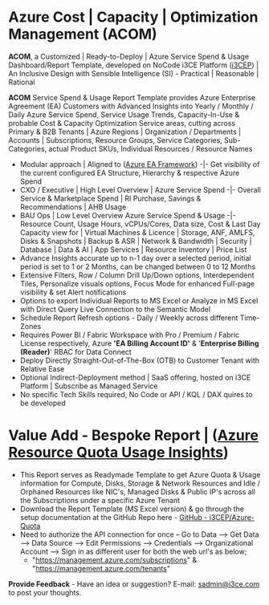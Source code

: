 # Azure Cost | Capacity | Optimization Management (ACOM)
**ACOM**, a Customized | Ready-to-Deploy | Azure Service Spend & Usage Dashboard/Report Template, developed on NoCode i3CE Platform ([i3CEP](https://github.com/i3CEP/NICE)) | An Inclusive Design with Sensible Intelligence (SI) - Practical | Reasonable | Rational

**ACOM** Service Spend & Usage Report Template provides Azure Enterprise Agreement (EA) Customers with Advanced Insights into Yearly / Monthly / Daily Azure Service Spend, Service Usage Trends, Capacity-In-Use & probable Cost & Capacity Optimization Service areas, cutting across Primary & B2B Tenants | Azure Regions | Organization / Departments | Accounts | Subscriptions, Resource Groups, Service Categories, Sub-Categories, actual Product SKUs, Individual Resources / Resource Names
* Modular approach | Aligned to ([Azure EA Framework](https://github.com/i3CEP/Azure-Framework)) -|- Get visibility of the current configured EA Structure, Hierarchy & respective Azure Spend
* CXO / Executive | High Level Overview | Azure Service Spend -|- Overall Service & Marketplace Spend | RI Purchase, Savings & Recommendations | AHB Usage
* BAU Ops | Low Level Overview Azure Service Spend & Usage -|- Resource Count, Usage Hours, vCPUs/Cores, Data size, Cost & Last Day Capacity view for | Virtual Machines & Licence | Storage, ANF, AMLFS, Disks & Snapshots | Backup & ASR | Network & Bandwidth | Security | Database | Data & AI | App Services | Resource Inventory | Price List
* Advance Insights accurate up to n-1 day over a selected period, initial period is set to 1 or 2 Months, can be changed between 0 to 12 Months
* Extensive Filters, Row / Column Drill Up/Down options, Interdependent Tiles, Personalize visuals options, Focus Mode for enhanced Full-page visibility & set Alert notifications
* Options to export Individual Reports to MS Excel or Analyze in MS Excel with Direct Query Live Connection to the Semantic Model
* Schedule Report Refresh options - Daily / Weekly across different Time-Zones
* Requires Power BI / Fabric Workspace with Pro / Premium / Fabric License respectively, Azure **'EA Billing Account ID'** & '**Enterprise Billing (Reader)**' RBAC for Data Connect
* Deploy Directly Straight-Out-of-The-Box (OTB) to Customer Tenant with Relative Ease
* Optional Indirect-Deployment method | SaaS offering, hosted on i3CE Platform | Subscribe as Managed Service
* No specific Tech Skills required, No Code or API / KQL / DAX quires to be developed

# Value Add - Bespoke Report | ([Azure Resource Quota Usage Insights](https://github.com/i3CEP/Azure-Quota))
* This Report serves as Readymade Template to get Azure Quota & Usage information for Compute, Disks, Storage & Network Resources and Idle / Orphaned Resources like NIC's, Managed Disks & Public IP's across all the Subscriptions under a specific Azure Tenant
* Download the Report Template (MS Excel version) & go through the setup documentation at the GitHub Repo here - [GitHub - i3CEP/Azure-Quota](https://github.com/i3CEP/Azure-Quota) 
* Need to authorize the API connection for once – Go to Data --> Get Data --> Data Source --> Edit Permissions --> Credentials --> Organizational Account --> Sign in as different user for both the web url's as below;
  * "https://management.azure.com/subscriptions" & "https://management.azure.com/tenants"


**Provide Feedback** - Have an idea or suggestion? E-mail: sadmin@i3ce.com to post your thoughts.

